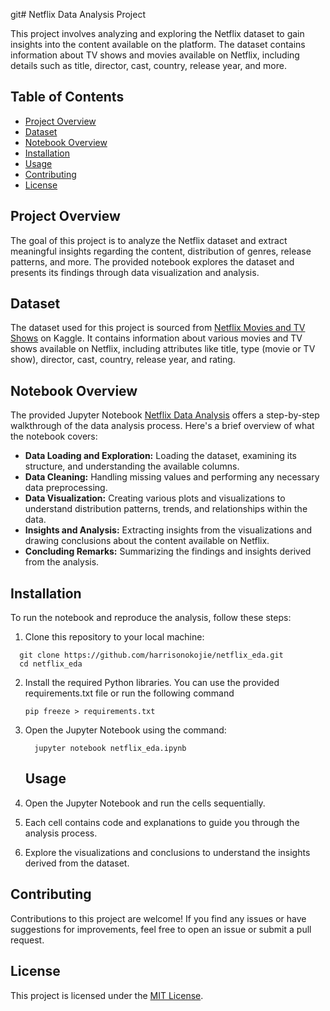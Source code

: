 git# Netflix Data Analysis Project

This project involves analyzing and exploring the Netflix dataset to gain insights into the content available on the platform. The dataset contains information about TV shows and movies available on Netflix, including details such as title, director, cast, country, release year, and more.

## Table of Contents

- [Project Overview](#project-overview)
- [Dataset](#dataset)
- [Notebook Overview](#notebook-overview)
- [Installation](#installation)
- [Usage](#usage)
- [Contributing](#contributing)
- [License](#license)

## Project Overview

The goal of this project is to analyze the Netflix dataset and extract meaningful insights regarding the content, distribution of genres, release patterns, and more. The provided notebook explores the dataset and presents its findings through data visualization and analysis.

## Dataset

The dataset used for this project is sourced from [Netflix Movies and TV Shows](https://www.kaggle.com/shivamb/netflix-shows) on Kaggle. It contains information about various movies and TV shows available on Netflix, including attributes like title, type (movie or TV show), director, cast, country, release year, and rating.

## Notebook Overview

The provided Jupyter Notebook [Netflix Data Analysis](https://www.kaggle.com/code/chirag9073/netflix-data-analysis/notebook) offers a step-by-step walkthrough of the data analysis process. Here's a brief overview of what the notebook covers:

- **Data Loading and Exploration:** Loading the dataset, examining its structure, and understanding the available columns.
- **Data Cleaning:** Handling missing values and performing any necessary data preprocessing.
- **Data Visualization:** Creating various plots and visualizations to understand distribution patterns, trends, and relationships within the data.
- **Insights and Analysis:** Extracting insights from the visualizations and drawing conclusions about the content available on Netflix.
- **Concluding Remarks:** Summarizing the findings and insights derived from the analysis.

## Installation

To run the notebook and reproduce the analysis, follow these steps:

1. Clone this repository to your local machine:
```
  git clone https://github.com/harrisonokojie/netflix_eda.git
  cd netflix_eda
```
2. Install the required Python libraries. You can use the provided requirements.txt file or run the following command
   ```
   pip freeze > requirements.txt
   ```
3. Open the Jupyter Notebook using the command:
   ```
     jupyter notebook netflix_eda.ipynb
   ```
   ## Usage

1. Open the Jupyter Notebook and run the cells sequentially.
2. Each cell contains code and explanations to guide you through the analysis process.
3. Explore the visualizations and conclusions to understand the insights derived from the dataset.

## Contributing

Contributions to this project are welcome! If you find any issues or have suggestions for improvements, feel free to open an issue or submit a pull request.

## License

This project is licensed under the [MIT License](LICENSE).

